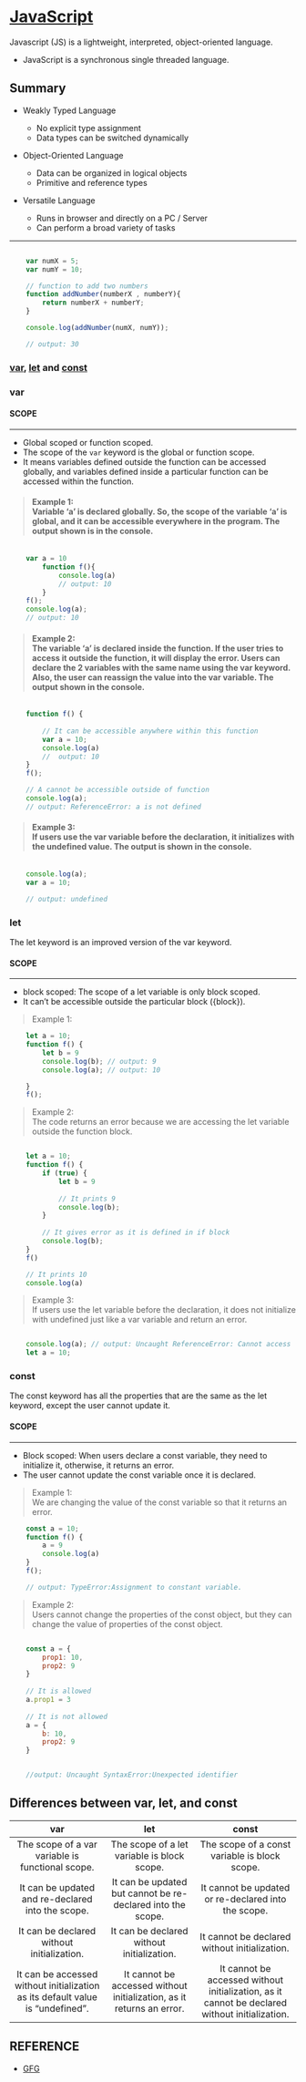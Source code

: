 # [JavaScript](https://www.javascript.com/)

Javascript (JS) is a lightweight, interpreted, object-oriented language.
* JavaScript is a synchronous single threaded language.

## Summary

* Weakly Typed Language
    
    * No explicit type assignment
    * Data types can be switched dynamically

* Object-Oriented Language
   
    * Data can be organized in logical objects
    * Primitive and reference types

* Versatile Language

    * Runs in browser and directly on a PC / Server
    * Can perform a broad variety of tasks


---

```javascript

    var numX = 5;
    var numY = 10;

    // function to add two numbers
    function addNumber(numberX , numberY){
        return numberX + numberY;
    }

    console.log(addNumber(numX, numY));

    // output: 30
```

### [var](#var), [let](#let) and [const](#const)

<a name="var" />

### var

#### SCOPE
---

* Global scoped or function scoped. 
* The scope of the ```var``` keyword is the global or function scope. 
* It means variables defined outside the function can be accessed globally, and variables defined inside a particular function can be accessed within the function.

> #### Example 1: <br> Variable ‘a’ is declared globally. So, the scope of the variable ‘a’ is global, and it can be accessible everywhere in the program. The output shown is in the console.  

```javascript

    var a = 10
        function f(){
            console.log(a)
            // output: 10
        }
    f();
    console.log(a);
    // output: 10

```
> #### Example 2: <br> The variable ‘a’ is declared inside the function. If the user tries to access it outside the function, it will display the error. Users can declare the 2 variables with the same name using the var keyword. Also, the user can reassign the value into the var variable. The output shown in the console.

```javascript

    function f() {
        
        // It can be accessible anywhere within this function
        var a = 10;
        console.log(a)
        //  output: 10
    }
    f();

    // A cannot be accessible outside of function
    console.log(a);
    // output: ReferenceError: a is not defined

```
> #### Example 3: <br> If users use the var variable before the declaration, it initializes with the undefined value. The output is shown in the console.

```javascript

    console.log(a);
    var a = 10;

    // output: undefined
```

<a name="let" />

### let

The let keyword is an improved version of the var keyword. 

#### SCOPE
--- 
* block scoped: The scope of a let variable is only block scoped. 
* It can’t be accessible outside the particular block ({block}).

> Example 1: <br> 

```javascript
    let a = 10;
    function f() {
        let b = 9
        console.log(b); // output: 9
        console.log(a); // output: 10

    }
    f();
```

> Example 2: <br> The code returns an error because we are accessing the let variable outside the function block.
```javascript

    let a = 10;
    function f() {
        if (true) {
            let b = 9
 
            // It prints 9
            console.log(b);
        }
 
        // It gives error as it is defined in if block
        console.log(b);
    }
    f()

    // It prints 10
    console.log(a)

```

> Example 3: <br> If users use the let variable before the declaration, it does not initialize with undefined just like a var variable and return an error.
```javascript

    console.log(a); // output: Uncaught ReferenceError: Cannot access 'a' before initialization
    let a = 10;

```
<a name="const" />

### const

The const keyword has all the properties that are the same as the let keyword, except the user cannot update it.

#### SCOPE
--- 

* Block scoped: When users declare a const variable, they need to initialize it, otherwise, it returns an error. 
* The user cannot update the const variable once it is declared.

> Example 1: <br> We are changing the value of the const variable so that it returns an error.
```javascript
    const a = 10;
    function f() {
        a = 9
        console.log(a)
    }
    f();

    // output: TypeError:Assignment to constant variable.
```
> Example 2: <br> Users cannot change the properties of the const object, but they can change the value of properties of the const object.
```javascript

    const a = {
        prop1: 10,
        prop2: 9
    }
     
    // It is allowed
    a.prop1 = 3
 
    // It is not allowed
    a = {
        b: 10,
        prop2: 9
    }


    //output: Uncaught SyntaxError:Unexpected identifier
```

## Differences between var, let, and const


|                                       var                                     |                                       let                           |                                          const                                               |
|:-----------------------------------------------------------------------------:|:-------------------------------------------------------------------:|:--------------------------------------------------------------------------------------------:|
|The scope of a var variable is functional scope.                               |The scope of a let variable is block scope.                          |The scope of a const variable is block scope.                                                 |
|It can be updated and re-declared into the scope.                              |It can be updated but cannot be re-declared into the scope.          |It cannot be updated or re-declared into the scope.                                           |
|It can be declared without initialization.                                     |It can be declared without initialization.                           |It cannot be declared without initialization.                                                 |
|It can be accessed without initialization as its default value is “undefined”. |It cannot be accessed without initialization, as it returns an error.|It cannot be accessed without initialization, as it cannot be declared without initialization.|


 ## REFERENCE

* [GFG](https://www.geeksforgeeks.org/difference-between-var-let-and-const-keywords-in-javascript/)
